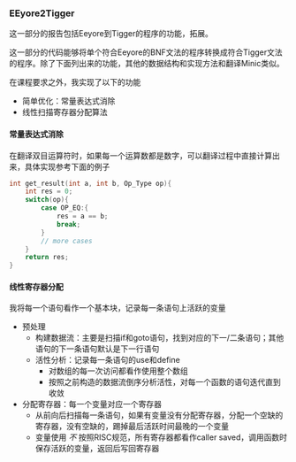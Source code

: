 ### EEyore2Tigger

这一部分的报告包括Eeyore到Tigger的程序的功能，拓展。

这一部分的代码能够将单个符合Eeyore的BNF文法的程序转换成符合Tigger文法的程序。除了下面列出来的功能，其他的数据结构和实现方法和翻译Minic类似。

在课程要求之外，我实现了以下的功能
- 简单优化：常量表达式消除
- 线性扫描寄存器分配算法

#### 常量表达式消除

在翻译双目运算符时，如果每一个运算数都是数字，可以翻译过程中直接计算出来，具体实现参考下面的例子

```c++
int get_result(int a, int b, Op_Type op){
    int res = 0;
    switch(op){
        case OP_EQ:{
            res = a == b;
            break;
        }
        // more cases
    }
    return res;
}
```

#### 线性寄存器分配

我将每一个语句看作一个基本块，记录每一条语句上活跃的变量
- 预处理
    - 构建数据流：主要是扫描if和goto语句，找到对应的下一/二条语句；其他语句的下一条语句默认是下一行语句
    - 活性分析：记录每一条语句的use和define
        - 对数组的每一次访问都看作使用整个数组
        - 按照之前构造的数据流倒序分析活性，对每一个函数的语句迭代直到收敛
- 分配寄存器：每一个变量对应一个寄存器
    - 从前向后扫描每一条语句，如果有变量没有分配寄存器，分配一个空缺的寄存器，没有空缺的，踢掉最后活跃时间最晚的一个变量
    - 变量使用 *不* 按照RISC规范，所有寄存器都看作caller saved，调用函数时保存活跃的变量，返回后写回寄存器
